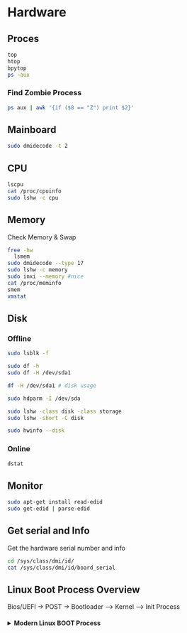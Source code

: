 # Hardware

## Proces

```bash
top
htop
bpytop
ps -aux
```

### Find Zombie Process

```bash
ps aux | awk '{if ($8 == "Z") print $2}'
```

## Mainboard

```bash
sudo dmidecode -t 2
```

## CPU

```bash
lscpu
cat /proc/cpuinfo
sudo lshw -c cpu
```

## Memory

Check Memory & Swap

```bash
free -hw
  lsmem
sudo dmidecode --type 17
sudo lshw -c memory
sudo inxi --memory #nice
cat /proc/meminfo
smem
vmstat
```

## Disk

### Offline

```bash
sudo lsblk -f

sudo df -h
sudo df -H /dev/sda1

df -H /dev/sda1 # disk usage

sudo hdparm -I /dev/sda

sudo lshw -class disk -class storage
sudo lshw -short -C disk

sudo hwinfo --disk
```

### Online

```bash
dstat
```

## Monitor

```bash
sudo apt-get install read-edid
sudo get-edid | parse-edid
```

## Get serial and Info

Get the hardware serial number and info

```bash
cd /sys/class/dmi/id/
cat /sys/class/dmi/id/board_serial
```

## Linux Boot Process Overview

Bios/UEFI -> POST -> Bootloader --> Kernel --> Init Process

<h4>
  <details>
    <summary>
      Modern Linux BOOT Process
    </summary>
    <img src="../../../../../../../assets/gnu_linux/post-bios-uefi-bootloader.jpg">
</details>
</h4>
